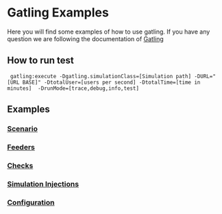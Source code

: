 Gatling Examples
============================

Here you will find some examples of how to use gatling. If you have any question we are following the documentation of [Gatling](https://gatling.io/docs/current/)

## How to run test

     gatling:execute -Dgatling.simulationClass=[Simulation path] -DURL="[URL BASE]" -DtotalUser=[users per second] -DtotalTime=[time in minutes]  -DrunMode=[trace,debug,info,test]

## Examples
### [Scenario](readme/scenarios.md)
### [Feeders](readme/feeders.md)
### [Checks](readme/checks.md)
### [Simulation Injections](readme/simulations.md)
### [Configuration](readme/configurations.md)
